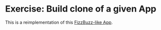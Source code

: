 # Exercise: Build clone of a given App

This is a reimplementation of this [FizzBuzz-like App](https://cgn-24-1-neuefische-example.vercel.app).